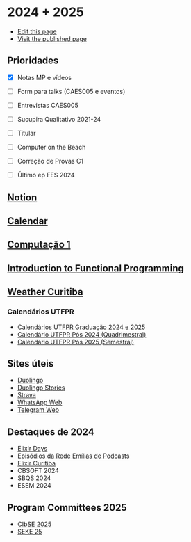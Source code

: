 # 2024 + 2025

- [Edit this page](https://github.com/adolfont/adolfont.github.io/blob/master/admin/2024/index.md)
- [Visit the published page](https://adolfont.github.io/admin/2024/)


## Prioridades

- [X] Notas MP e vídeos
- [ ] Form para talks (CAES005 e eventos)
- [ ] Entrevistas CAES005
- [ ] Sucupira Qualitativo 2021-24
- [ ] Titular
- [ ] Computer on the Beach
- [ ] Correção de Provas C1
- [ ] Último ep FES 2024



## [Notion](https://www.notion.so/)

## [Calendar](https://calendar.google.com/calendar/u/0/r)

## [Computação 1](/teaching/2024/computacao1/)

## [Introduction to Functional Programming](/teaching/2024/caes005/)

## [Weather Curitiba](https://vanillaweather.com/forecast/36833078-3e66-4b4a-9736-900a9f857689)

### Calendários UTFPR
  - [Calendários UTFPR Graduação 2024 e 2025](https://www.utfpr.edu.br/alunos/calendario)
  - [Calendário UTFPR Pós 2024 (Quadrimestral)](https://drippg-utfpr-2024.tiiny.site/)
  - [Calendário UTFPR Pós 2025 (Semestral)](https://utfpr-pos-2025-semestral.tiiny.site/)



## Sites úteis

- [Duolingo](https://www.duolingo.com)
- [Duolingo Stories](https://www.duolingo.com/practice-hub/stories)
- [Strava](https://www.strava.com/dashboard)
- [WhatsApp Web](https://web.whatsapp.com/)
- [Telegram Web](https://web.telegram.org/k/)


## Destaques de 2024

- [Elixir Days](https://archive.is/Ffw30)
- [Episódios da Rede Emílias de Podcasts](https://fronteirases.github.io/redeemilias/)
- [Elixir Curitiba](https://elixircuritiba.github.io/)
- CBSOFT 2024
- SBQS 2024
- ESEM 2024


## Program Committees 2025

- [CIbSE 2025](https://conf.researchr.org/committee/cibse-2025/cibse-2025-program-committee)
- [SEKE 25](https://ksiresearch.org/seke/seke25.html)

